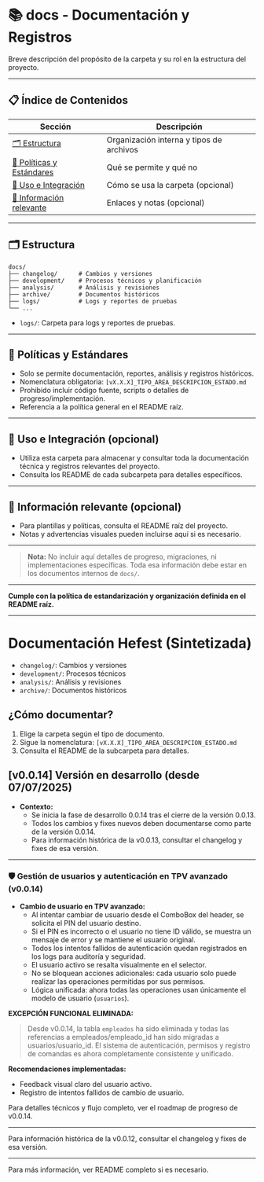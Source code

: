 # 📚 docs - Documentación y Registros

Breve descripción del propósito de la carpeta y su rol en la estructura del proyecto.

---

## 📋 Índice de Contenidos

| Sección                                             | Descripción                              |
| --------------------------------------------------- | ---------------------------------------- |
| [🗂️ Estructura](#estructura)                         | Organización interna y tipos de archivos |
| [📁 Políticas y Estándares](#políticas-y-estándares) | Qué se permite y qué no                  |
| [🚀 Uso e Integración](#uso-e-integración)           | Cómo se usa la carpeta (opcional)        |
| [📖 Información relevante](#información-relevante)   | Enlaces y notas (opcional)               |

---

## 🗂️ Estructura

```
docs/
├── changelog/      # Cambios y versiones
├── development/    # Procesos técnicos y planificación
├── analysis/       # Análisis y revisiones
├── archive/        # Documentos históricos
├── logs/           # Logs y reportes de pruebas
└── ...
```

- `logs/`: Carpeta para logs y reportes de pruebas.

---

## 📁 Políticas y Estándares

- Solo se permite documentación, reportes, análisis y registros históricos.
- Nomenclatura obligatoria: `[vX.X.X]_TIPO_AREA_DESCRIPCION_ESTADO.md`
- Prohibido incluir código fuente, scripts o detalles de progreso/implementación.
- Referencia a la política general en el README raíz.

---

## 🚀 Uso e Integración (opcional)

- Utiliza esta carpeta para almacenar y consultar toda la documentación técnica y registros relevantes del proyecto.
- Consulta los README de cada subcarpeta para detalles específicos.

---

## 📖 Información relevante (opcional)

- Para plantillas y políticas, consulta el README raíz del proyecto.
- Notas y advertencias visuales pueden incluirse aquí si es necesario.

---

> **Nota:** No incluir aquí detalles de progreso, migraciones, ni implementaciones específicas. Toda esa información debe estar en los documentos internos de `docs/`.

---

**Cumple con la política de estandarización y organización definida en el README raíz.**

---

# Documentación Hefest (Sintetizada)

- `changelog/`: Cambios y versiones
- `development/`: Procesos técnicos
- `analysis/`: Análisis y revisiones
- `archive/`: Documentos históricos

## ¿Cómo documentar?
1. Elige la carpeta según el tipo de documento.
2. Sigue la nomenclatura: `[vX.X.X]_TIPO_AREA_DESCRIPCION_ESTADO.md`
3. Consulta el README de la subcarpeta para detalles.



## [v0.0.14] Versión en desarrollo (desde 07/07/2025)

- **Contexto:**
  - Se inicia la fase de desarrollo 0.0.14 tras el cierre de la versión 0.0.13.
  - Todos los cambios y fixes nuevos deben documentarse como parte de la versión 0.0.14.
  - Para información histórica de la v0.0.13, consultar el changelog y fixes de esa versión.

---
### 🛡️ Gestión de usuarios y autenticación en TPV avanzado (v0.0.14)

- **Cambio de usuario en TPV avanzado:**
  - Al intentar cambiar de usuario desde el ComboBox del header, se solicita el PIN del usuario destino.
  - Si el PIN es incorrecto o el usuario no tiene ID válido, se muestra un mensaje de error y se mantiene el usuario original.
  - Todos los intentos fallidos de autenticación quedan registrados en los logs para auditoría y seguridad.
  - El usuario activo se resalta visualmente en el selector.
  - No se bloquean acciones adicionales: cada usuario solo puede realizar las operaciones permitidas por sus permisos.
  - Lógica unificada: ahora todas las operaciones usan únicamente el modelo de usuario (`usuarios`).

**EXCEPCIÓN FUNCIONAL ELIMINADA:**
> Desde v0.0.14, la tabla `empleados` ha sido eliminada y todas las referencias a empleados/empleado_id han sido migradas a usuarios/usuario_id. El sistema de autenticación, permisos y registro de comandas es ahora completamente consistente y unificado.

**Recomendaciones implementadas:**
- Feedback visual claro del usuario activo.
- Registro de intentos fallidos de cambio de usuario.

Para detalles técnicos y flujo completo, ver el roadmap de progreso de v0.0.14.

---
Para información histórica de la v0.0.12, consultar el changelog y fixes de esa versión.

---
Para más información, ver README completo si es necesario.
